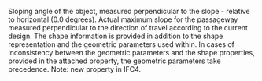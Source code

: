 Sloping angle of the object, measured perpendicular to the slope  - relative to horizontal (0.0 degrees). 
Actual maximum slope for the passageway measured perpendicular to the direction of travel according to the current design. The shape information is provided in addition to the shape representation and the geometric parameters used within. In cases of inconsistency between the geometric parameters and the shape properties, provided in the attached property, the geometric parameters take precedence. 
Note: new property in IFC4.